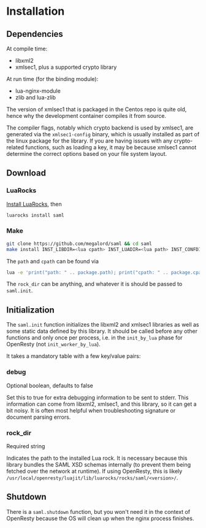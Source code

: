 # Installation

## Dependencies

At compile time:

* libxml2
* xmlsec1, plus a supported crypto library

At run time (for the binding module):

* lua-nginx-module
* zlib and lua-zlib

The version of xmlsec1 that is packaged in the Centos repo is quite old, hence why the development container compiles it from source.

The compiler flags, notably which crypto backend is used by xmlsec1, are generated via the `xmlsec1-config` binary, which is usually installed as part of the linux package for the library.  If you are having issues with any crypto-related functions, such as loading a key, it may be because xmlsec1 cannot determine the correct options based on your file system layout.


## Download

### LuaRocks

[Install LuaRocks](https://github.com/luarocks/luarocks/wiki/Download), then

```bash
luarocks install saml
```

### Make

```bash
git clone https://github.com/megalord/saml && cd saml
make install INST_LIBDIR=<lua cpath> INST_LUADIR=<lua path> INST_CONFDIR=<rock_dir>
```

The `path` and `cpath` can be found via
```bash
lua -e 'print("path: " .. package.path); print("cpath: " .. package.cpath)'
```

The `rock_dir` can be anything, and whatever it is should be passed to `saml.init`.

## Initialization

The `saml.init` function initializes the libxml2 and xmlsec1 libraries as well as some static data defined by this library.  It should be called before any other functions and only once per process, i.e. in the `init_by_lua` phase for OpenResty (not `init_worker_by_lua`).

It takes a mandatory table with a few key/value pairs:

### debug

Optional boolean, defaults to false

Set this to true for extra debugging information to be sent to stderr.  This information can come from libxml2, xmlsec1, and this library, so it can get a bit noisy.  It is often most helpful when troubleshooting signature or document parsing errors.

### rock_dir

Required string

Indicates the path to the installed Lua rock.  It is necessary because this library bundles the SAML XSD schemas internally (to prevent them being fetched over the network at runtime).  If using OpenResty, this is likely `/usr/local/openresty/luajit/lib/luarocks/rocks/saml/<version>/`.


## Shutdown

There is a `saml.shutdown` function, but you won't need it in the context of OpenResty because the OS will clean up when the nginx process finishes.
